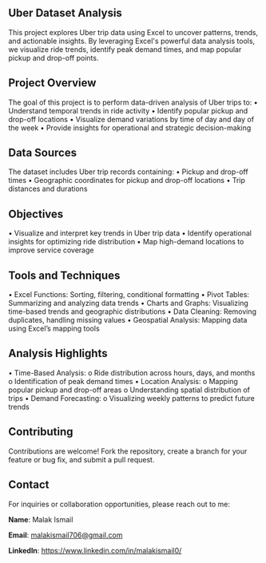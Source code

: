 ## Uber Dataset Analysis
This project explores Uber trip data using Excel to uncover patterns, trends, and actionable insights. By leveraging Excel's powerful data analysis tools, we visualize ride trends, identify peak demand times, and map popular pickup and drop-off points.

## Project Overview
The goal of this project is to perform data-driven analysis of Uber trips to:
•	Understand temporal trends in ride activity
•	Identify popular pickup and drop-off locations
•	Visualize demand variations by time of day and day of the week
•	Provide insights for operational and strategic decision-making

## Data Sources
The dataset includes Uber trip records containing:
•	Pickup and drop-off times
•	Geographic coordinates for pickup and drop-off locations
•	Trip distances and durations

## Objectives
•	Visualize and interpret key trends in Uber trip data
•	Identify operational insights for optimizing ride distribution
•	Map high-demand locations to improve service coverage

## Tools and Techniques
•	Excel Functions: Sorting, filtering, conditional formatting
•	Pivot Tables: Summarizing and analyzing data trends
•	Charts and Graphs: Visualizing time-based trends and geographic distributions
•	Data Cleaning: Removing duplicates, handling missing values
•	Geospatial Analysis: Mapping data using Excel’s mapping tools

## Analysis Highlights
•	Time-Based Analysis:
o	Ride distribution across hours, days, and months
o	Identification of peak demand times
•	Location Analysis:
o	Mapping popular pickup and drop-off areas
o	Understanding spatial distribution of trips
•	Demand Forecasting:
o	Visualizing weekly patterns to predict future trends

## Contributing
Contributions are welcome! Fork the repository, create a branch for your feature or bug fix, and submit a pull request.

## Contact
For inquiries or collaboration opportunities, please reach out to me:

**Name**: Malak Ismail  

**Email**: malakismail706@gmail.com 

**LinkedIn**: https://www.linkedin.com/in/malakismail0/

